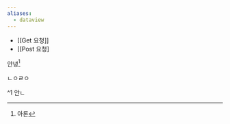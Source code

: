 ```yaml
---
aliases:
  - dataview
---
```


- [[Get 요청]]
- [[Post 요청]




안녕[^1]

























ㄴㅇㄹㅇ



[^1]:아론








































^1 안ㄴ